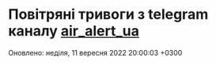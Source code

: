 # Повітряні тривоги з telegram каналу [air_alert_ua](https://t.me/air_alert_ua)

Оновлено:
неділя, 11 вересня 2022 20:00:03 +0300
